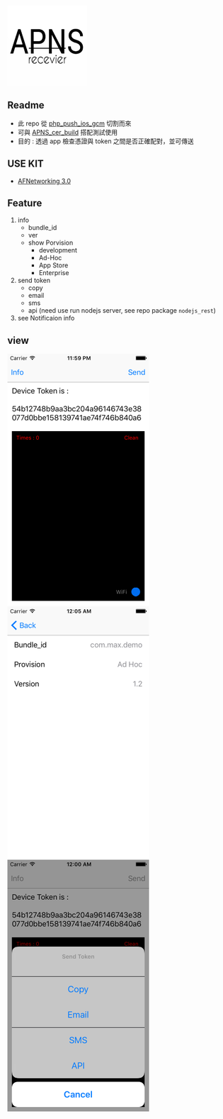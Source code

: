![icon](icon_180.png)

## Readme

- 此 repo 從 [php_push_ios_gcm](https://github.com/jhaoheng/php_push_ios_gcm) 切割而來
- 可與 [APNS_cer_build](https://github.com/jhaoheng/APNS_cer_build) 搭配測試使用
- 目的 : 透過 app 檢查憑證與 token 之間是否正確配對，並可傳送

## USE KIT

- [AFNetworking 3.0](http://cocoadocs.org/docsets/AFNetworking/3.0.4/)

## Feature

1. info
	- bundle_id
	- ver
	- show Porvision
		- development
		- Ad-Hoc
		- App Store
		- Enterprise
2. send token
	- copy
	- email
	- sms
	- api (need use run nodejs server, see repo package `nodejs_rest`)
3. see Notificaion info

## view

![img](assets/img_1.png)
![img](assets/img_2.png)
![img](assets/img_3.png)